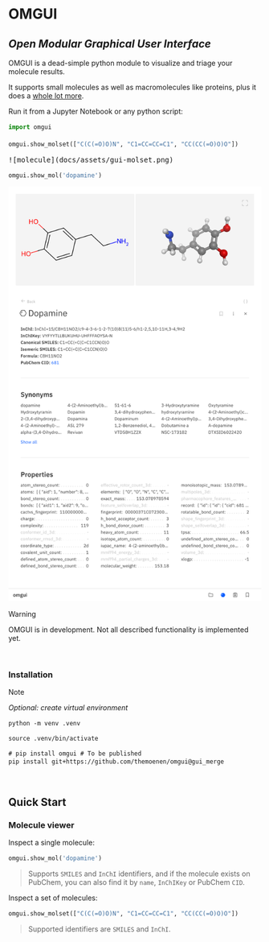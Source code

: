# OMGUI

## _Open Modular Graphical User Interface_

OMGUI is a dead-simple python module to visualize and triage your molecule results.

It supports small molecules as well as macromolecules like proteins, plus it does a [whole lot more](#quick-start).

Run it from a Jupyter Notebook or any python script:

```python
import omgui

omgui.show_molset(["C(C(=O)O)N", "C1=CC=CC=C1", "CC(CC(=O)O)O"])
```

<kbd>
![molecule](docs/assets/gui-molset.png)
</kbd>

```python
omgui.show_mol('dopamine')
```

![molecule](docs/assets/gui-molecule.png)

> [!WARNING]  
> OMGUI is in development. Not all described functionality is implemented yet.

<br>

### Installation

> [!NOTE]  
> _Optional: create virtual environment_
>
> ```shell
> python -m venv .venv
> ```
>
> ```shell
> source .venv/bin/activate
> ```

```shell
# pip install omgui # To be published
pip install git+https://github.com/themoenen/omgui@gui_merge
```

<!-- ```shell
yes | plotly_get_cxrome
``` -->

<br>

## Quick Start

### Molecule viewer

Inspect a single molecule:

```python
omgui.show_mol('dopamine')
```

> Supports `SMILES` and `InChI` identifiers, and if the molecule exists on PubChem, you can also find it by `name`, `InChIKey` or PubChem `CID`.

Inspect a set of molecules:

```python
omgui.show_molset(["C(C(=O)O)N", "C1=CC=CC=C1", "CC(CC(=O)O)O"])
```

> Supported identifiers are `SMILES` and `InChI`.

<!-- source ../agenv/bin/activate -->

<!-- python -m test -->
